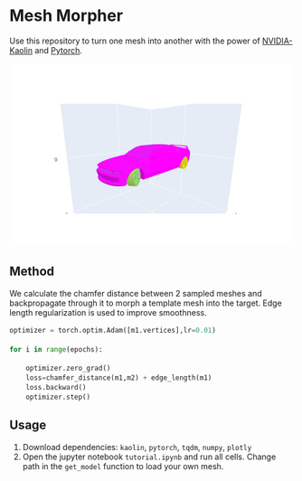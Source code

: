 # Mesh Morpher
Use this repository to turn one mesh into another with the power of [NVIDIA-Kaolin](https://github.com/NVIDIAGameWorks/kaolin) and [Pytorch](pytorch.org).

![sample car obj](https://raw.githubusercontent.com/vaibhavnayel/meshmorpher/master/image.png)

## Method

We calculate the chamfer distance between 2 sampled meshes and backpropagate through it to morph a template mesh into the target. Edge length regularization is used to improve smoothness.

```python
optimizer = torch.optim.Adam([m1.vertices],lr=0.01)

for i in range(epochs):

    optimizer.zero_grad()
    loss=chamfer_distance(m1,m2) + edge_length(m1)
    loss.backward()
    optimizer.step()

```
## Usage
1. Download dependencies: `kaolin`, `pytorch`, `tqdm`, `numpy`, `plotly`
2. Open the jupyter notebook  `tutorial.ipynb` and run all cells. Change path in the `get_model` function to load your own mesh.
